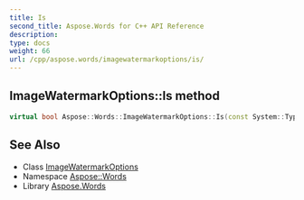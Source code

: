 ```yaml
---
title: Is
second_title: Aspose.Words for C++ API Reference
description: 
type: docs
weight: 66
url: /cpp/aspose.words/imagewatermarkoptions/is/
---
```

## ImageWatermarkOptions::Is method




```cpp
virtual bool Aspose::Words::ImageWatermarkOptions::Is(const System::TypeInfo &target) const override
```

## See Also

* Class [ImageWatermarkOptions](../)
* Namespace [Aspose::Words](../../)
* Library [Aspose.Words](../../../)
